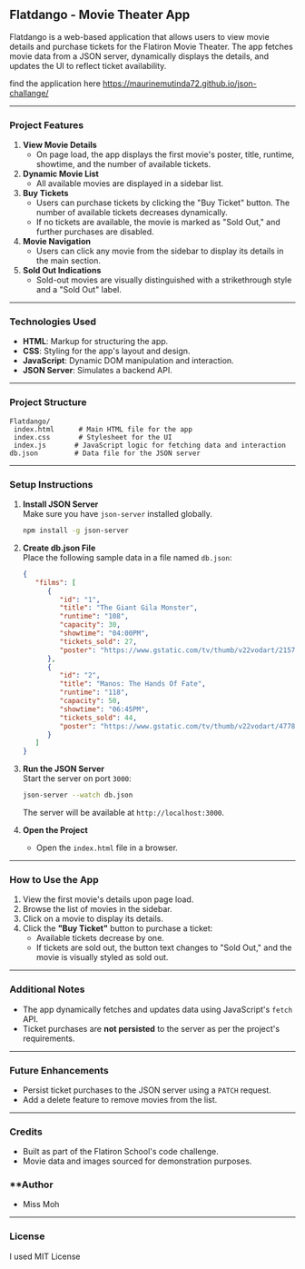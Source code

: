 
## **Flatdango - Movie Theater App**

Flatdango is a web-based application that allows users to view movie details and purchase tickets for the Flatiron Movie Theater. The app fetches movie data from a JSON server, dynamically displays the details, and updates the UI to reflect ticket availability.

find the application here https://maurinemutinda72.github.io/json-challange/

---

### **Project Features**
1. **View Movie Details**  
   - On page load, the app displays the first movie's poster, title, runtime, showtime, and the number of available tickets.
2. **Dynamic Movie List**  
   - All available movies are displayed in a sidebar list.
3. **Buy Tickets**  
   - Users can purchase tickets by clicking the "Buy Ticket" button. The number of available tickets decreases dynamically.
   - If no tickets are available, the movie is marked as "Sold Out," and further purchases are disabled.
4. **Movie Navigation**  
   - Users can click any movie from the sidebar to display its details in the main section.
5. **Sold Out Indications**  
   - Sold-out movies are visually distinguished with a strikethrough style and a "Sold Out" label.

---

### **Technologies Used**
- **HTML**: Markup for structuring the app.
- **CSS**: Styling for the app's layout and design.
- **JavaScript**: Dynamic DOM manipulation and interaction.
- **JSON Server**: Simulates a backend API.

---

### **Project Structure**
```
Flatdango/
 index.html      # Main HTML file for the app
 index.css       # Stylesheet for the UI
 index.js       # JavaScript logic for fetching data and interaction
db.json         # Data file for the JSON server
```

---

### **Setup Instructions**

1. **Install JSON Server**  
   Make sure you have `json-server` installed globally.  
   ```bash
   npm install -g json-server
   ```

2. **Create db.json File**  
   Place the following sample data in a file named `db.json`:
   ```json
   {
      "films": [
         {
            "id": "1",
            "title": "The Giant Gila Monster",
            "runtime": "108",
            "capacity": 30,
            "showtime": "04:00PM",
            "tickets_sold": 27,
            "poster": "https://www.gstatic.com/tv/thumb/v22vodart/2157/p2157_v_v8_ab.jpg"
         },
         {
            "id": "2",
            "title": "Manos: The Hands Of Fate",
            "runtime": "118",
            "capacity": 50,
            "showtime": "06:45PM",
            "tickets_sold": 44,
            "poster": "https://www.gstatic.com/tv/thumb/v22vodart/47781/p47781_v_v8_ac.jpg"
         }
      ]
   }
   ```

3. **Run the JSON Server**  
   Start the server on port `3000`:
   ```bash
   json-server --watch db.json
   ```
   The server will be available at `http://localhost:3000`.

4. **Open the Project**  
   - Open the `index.html` file in a browser.

---

### **How to Use the App**
1. View the first movie's details upon page load.
2. Browse the list of movies in the sidebar.
3. Click on a movie to display its details.
4. Click the **"Buy Ticket"** button to purchase a ticket:
   - Available tickets decrease by one.
   - If tickets are sold out, the button text changes to "Sold Out," and the movie is visually styled as sold out.

---

### **Additional Notes**
- The app dynamically fetches and updates data using JavaScript's `fetch` API.
- Ticket purchases are **not persisted** to the server as per the project's requirements.

---

### **Future Enhancements**
- Persist ticket purchases to the JSON server using a `PATCH` request.
- Add a delete feature to remove movies from the list.

---

### **Credits**
- Built as part of the Flatiron School's code challenge.
- Movie data and images sourced for demonstration purposes.

### **Author 
- Miss Moh 
---

### **License**
I used MIT License 

